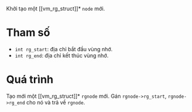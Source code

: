 Khởi tạo một [[vm_rg_struct]]* `node` mới.
# Tham số
- `int rg_start`: địa chỉ bắt đầu vùng nhớ.
- `int rg_end`: địa chỉ kết thúc vùng nhớ.
# Quá trình
Tạo mới một [[vm_rg_struct]]* `rgnode` mới. Gán `rgnode->rg_start`, `rgnode->rg_end` cho nó và trả về `rgnode`.